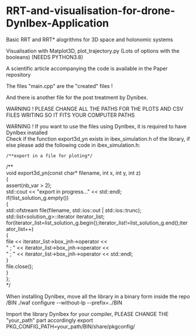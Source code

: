 # RRT-and-visualisation-for-drone-DynIbex-Application

Basic RRT and RRT* alogrithms for 3D space and holonomic systems

Visualisation with Matplot3D, plot_trajectory.py (Lots of options with the booleans) (NEEDS PYTHON3.8)

A scientific article accompanying the code is available in the Paper repository

The files "main.cpp" are the "created" files !

And there is another file for the post treatment by Dynibex.

WARNING ! PLEASE CHANGE ALL THE PATHS FOR THE PLOTS AND CSV FILES WRITING SO IT FITS YOUR COMPUTER PATHS

WARNING ! If you want to use the files using DynIbex, it is required to have DynIbex installed   
Check if the function export3d_yn exists in ibex_simulation.h of the library, if else please add the following code in ibex_simulation.h:  

	/**export in a file for ploting*/  
/**  
void export3d_yn(const char* filename, int x, int y, int z)  
{  
	assert(nb_var > 2);  
	std::cout << "export in progress..." << std::endl;  
	if(!list_solution_g.empty())  
	{  
		std::ofstream file(filename, std::ios::out | std::ios::trunc);  
		std::list<solution_g>::iterator iterator_list;  
		for(iterator_list=list_solution_g.begin();iterator_list!=list_solution_g.end();iterator_list++)  
		{  
			file << iterator_list->box_jnh->operator[](x) <<  
			" ; " << iterator_list->box_jnh->operator[](y) <<  
			" ; " << iterator_list->box_jnh->operator[](z) << std::endl;  
		}  
		file.close();  
	}    
};    
*/

When installing DynIbex, move all the library in a binary form inside the repo /BIN
	./waf configure --without-lp --prefix=../BIN

Import the library DynIbex for your compiler, PLEASE CHANGE THE "your_path" part accordingly
	export PKG_CONFIG_PATH=your_path/BIN/share/pkgconfig/

